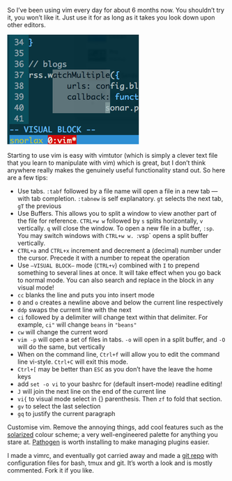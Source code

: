 So I’ve been using vim every day for about 6 months now. You shouldn’t try it, you won’t like it. Just use it for as long as it takes you look down upon other editors.

![vim](blog/images/vim.png)

Starting to use vim is easy with vimtutor (which is simply a clever text file that you learn to manipulate with vim) which is great, but I don’t think anywhere really makes the genuinely useful functionality stand out. So here are a few tips:

*   Use tabs. `:tabf` followed by a file name will open a file in a new tab — with tab completion. `:tabnew` is self explanatory. `gt` selects the next tab, `gT` the previous
*   Use Buffers. This allows you to split a window to view another part of the file for reference. `CTRL+w w` followed by `s` splits horizontally, `v` vertically. `q` will close the window. To open a new file in a buffer, `:sp`. You may switch windows with `CTRL+w w. `:vsp` opens a split buffer vertically.
*   `CTRL+a` and `CTRL+x` increment and decrement a (decimal) number under the cursor. Precede it with a number to repeat the operation
*   Use `–VISUAL BLOCK–` mode (`CTRL+v`) combined with `I` to prepend something to several lines at once. It will take effect when you go back to normal mode. You can also search and replace in the block in any visual mode!
*   `cc` blanks the line and puts you into insert mode
*   `O` and `o` creates a newline above and below the current line respectively
*   `ddp` swaps the current line with the next
*   `ci` followed by a delimiter will change text within that delimiter. For example, `ci"` will change `beans` in `"beans"`
*   `cw` will change the current word
*   `vim -p` will open a set of files in tabs. `-o` will open in a split buffer, and `-O` will do the same, but vertically
*   When on the command line, `Ctrl+f` will allow you to edit the command line vi-style. `Ctrl+C` will exit this mode.
*   `Ctrl+[` may be better than `ESC` as you don’t have the leave the home keys
*   add `set -o vi` to your bashrc for (default insert-mode) readline editing!
*   `J` will join the next line on the end of the current line
*   `vi{` to visual mode select in {} parenthesis. Then `zf` to fold that section.
*   `gv` to select the last selection
*   `gq` to justify the current paragraph

Customise vim. Remove the annoying things, add cool features such as the [solarized][2] colour scheme; a very well-engineered palette for anything you stare at. [Pathogen][3] is worth installing to make managing plugins easier.

I made a vimrc, and eventually got carried away and made a [git repo][4] with configuration files for bash, tmux and git. It’s worth a look and is mostly commented. Fork it if you like.

 [2]: http://ethanschoonover.com/solarized
 [3]: https://github.com/tpope/vim-pathogen/
 [4]: https://github.com/naggie/dotfiles
